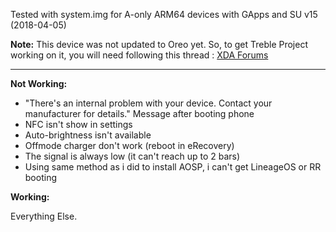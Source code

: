 Tested with system.img for A-only ARM64 devices with GApps and SU v15 (2018-04-05)

**Note:** This device was not updated to Oreo yet. So, to get Treble Project working on it, you will need following this thread : [XDA Forums](https://forum.xda-developers.com/p8lite/p8-lite-2017-discussion/guide-holy-emui8-treble-rom-pra-lx1-t3773216)

***
**Not Working:**

- "There's an internal problem with your device. Contact your manufacturer for details." Message after booting phone
- NFC isn't show in settings
- Auto-brightness isn't available
- Offmode charger don't work (reboot in eRecovery)
- The signal is always low (it can't reach up to 2 bars)
- Using same method as i did to install AOSP, i can't get LineageOS or RR booting

**Working:**

Everything Else.